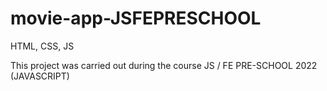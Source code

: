 # movie-app-JSFEPRESCHOOL
HTML, CSS, JS

This project was carried out during the course JS / FE PRE-SCHOOL 2022 (JAVASCRIPT)

